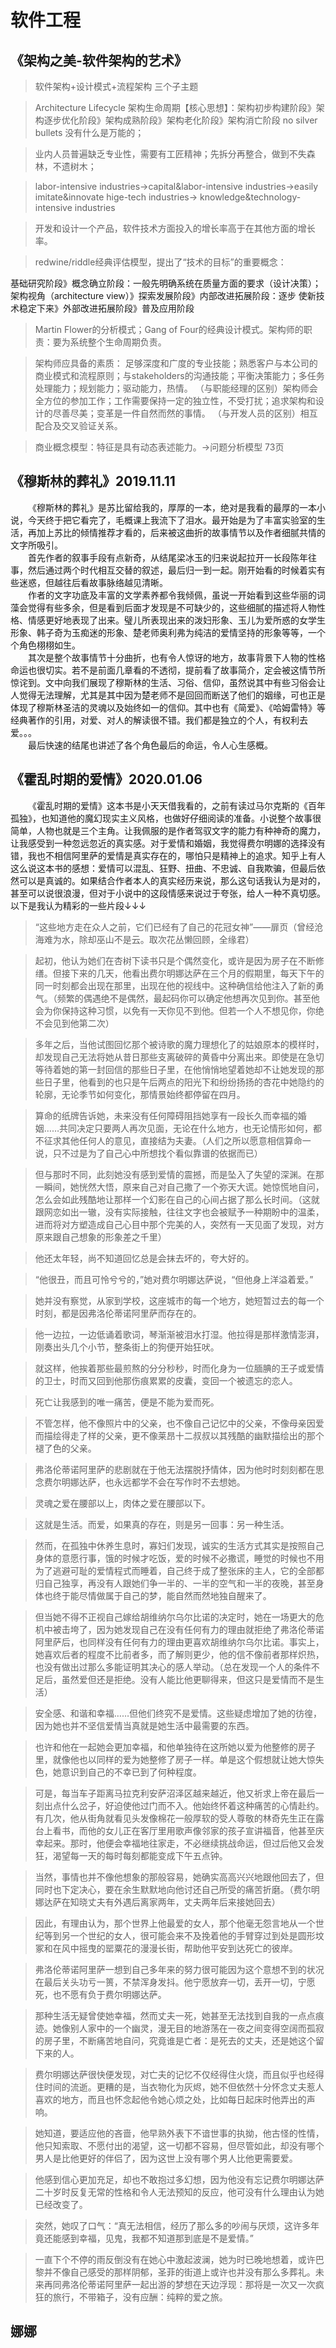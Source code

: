 # 软件工程
## 《架构之美-软件架构的艺术》
>软件架构+设计模式+流程架构 三个子主题

>Architecture Lifecycle 架构生命周期【核心思想】：架构初步构建阶段》架构逐步优化阶段》架构成熟阶段》架构老化阶段》架构消亡阶段
no silver bullets 没有什么是万能的；

>业内人员普遍缺乏专业性，需要有工匠精神；先拆分再整合，做到不失森林，不遗树木；

>labor-intensive industries->capital&labor-intensive industries->easily imitate&innovate hige-tech industries->
knowledge&technology-intensive industries

>开发和设计一个产品，软件技术方面投入的增长率高于在其他方面的增长率。

>redwine/riddle经典评估模型，提出了“技术的目标”的重要概念：

基础研究阶段》概念确立阶段：一般先明确系统在质量方面的要求（设计决策）；架构视角（architecture view）》探索发展阶段》内部改进拓展阶段：逐步
使新技术稳定下来》外部改进拓展阶段》普及应用阶段   

>Martin Flower的分析模式；Gang of Four的经典设计模式。架构师的职责：要为系统整个生命周期负责。

>架构师应具备的素质：
足够深度和广度的专业技能；熟悉客户与本公司的商业模式和流程原则；与stakeholders的沟通技能；平衡决策能力；多任务处理能力；规划能力；驱动能力，热情。
（与职能经理的区别）架构师会全方位的参加工作；工作需要保持一定的独立性，不受打扰；追求架构和设计的尽善尽美；变革是一件自然而然的事情。
（与开发人员的区别）相互配合及交叉验证关系。

>商业概念模型：特征是具有动态表述能力。->问题分析模型  73页
## 《穆斯林的葬礼》2019.11.11
&emsp;&emsp;《穆斯林的葬礼》是苏比留给我的，厚厚的一本，绝对是我看的最厚的一本小说，今天终于把它看完了，毛概课上我流下了泪水。最开始是为了丰富实验室的生活，再加上苏比的倾情推荐才看的，后来被这曲折的故事情节以及作者细腻共情的文字所吸引。  
&emsp;&emsp;首先作者的叙事手段有点新奇，从结尾梁冰玉的归来说起拉开一长段陈年往事，然后通过两个时代相互交替的叙述，最后归一到一起。刚开始看的时候着实有些迷惑，但越往后看故事脉络越见清晰。  
&emsp;&emsp;作者的文字功底及丰富的文学素养都令我倾佩，虽说一开始看到这些华丽的词藻会觉得有些多余，但是看到后面才发现是不可缺少的，这些细腻的描述将人物性格、情感更好地表现了出来。璧儿所表现出来的泼妇形象、玉儿为爱所惑的女学生形象、韩子奇为玉痴迷的形象、楚老师奥利弗为纯洁的爱情坚持的形象等等，一个个角色栩栩如生。   
&emsp;&emsp;其次是整个故事情节十分曲折，也有令人惊讶的地方，故事背景下人物的性格命运也很切实。若不是前面几章看的不透彻，提前看了故事简介，定会被这情节所惊诧到。文中向我们展现了穆斯林的生活、习俗、信仰，虽然说其中有些习俗会让人觉得无法理解，尤其是其中因为楚老师不是回回而断送了他们的姻缘，可也正是体现了穆斯林圣洁的灵魂以及始终如一的信仰。其中也有《简爱》、《哈姆雷特》等经典著作的引用，对爱、对人的解读很不错。我们都是独立的个人，有权利去爱。。。  
&emsp;&emsp;最后快速的结尾也讲述了各个角色最后的命运，令人心生感概。
## 《霍乱时期的爱情》2020.01.06
&emsp;&emsp;《霍乱时期的爱情》这本书是小天天借我看的，之前有读过马尔克斯的《百年孤独》，也知道他的魔幻现实主义风格，也做好仔细阅读的准备。小说整个故事很简单，人物也就是三个主角。让我佩服的是作者驾驭文字的能力有种神奇的魔力，让我感受到一种忽远忽近的真实感。对于爱情和婚姻，我觉得费尔明娜的选择没有错，我也不相信阿里萨的爱情是真实存在的，哪怕只是精神上的追求。知乎上有人这么说这本书的感想：爱情可以混乱、狂野、扭曲、不忠诚、自我欺骗，但最后依然可以是真诚的。如果结合作者本人的真实经历来说，那么这句话我认为是对的，甚至可以说很浪漫，但对于小说中的这段情感来说过于夸张，给人一种不真切感。以下是我认为精彩的一些片段↓↓↓  
>“这些地方走在众人之前，它们已经有了自己的花冠女神”——扉页（曾经沧海难为水，除却巫山不是云。取次花丛懒回顾，全缘君） 

>起初，他认为她们在杏树下读书只是个偶然变化，或许是因为房子在不断修缮。但接下来的几天，他看出费尔明娜达萨在三个月的假期里，每天下午的同一时刻都会出现在那里，出现在他的视线中。这种确信给他注入了新的勇气。（频繁的偶遇绝不是偶然，最起码你可以确定他想再次见到你。甚至他会为你保持这种习惯，以免有一天你见不到他。但若一个人不想见你，你绝不会见到他第二次）

>多年之后，当他试图回忆那个被诗歌的魔力理想化了的姑娘原本的模样时，却发现自己无法将她从昔日那些支离破碎的黄昏中分离出来。即使是在急切等待着她的第一封回信的那些日子里，在他悄悄地望着她却不让她发现的那些日子里，他看到的也只是午后两点的阳光下和纷纷扬扬的杏花中她隐约的轮廓，无论季节如何变化，那情景始终都停留在四月。

>算命的纸牌告诉她，未来没有任何障碍阻挡她享有一段长久而幸福的婚姻……共同决定只要两人再次见面，无论在什么地方，也无论情形如何，都不征求其他任何人的意见，直接结为夫妻。（人们之所以愿意相信算命一说，只不过是为了自己心中所想找个看似靠谱的依据而已）

>但与那时不同，此刻她没有感到爱情的震撼，而是坠入了失望的深渊。在那一瞬间，她恍然大悟，原来自己对自己撒了一个弥天大谎。她惊慌地自问，怎么会如此残酷地让那样一个幻影在自己的心间占据了那么长时间。（这就跟网恋如出一辙，没有实际接触，往往文字也会被赋予一种期盼中的温柔，进而将对方塑造成自己心目中那个完美的人，突然有一天见面了发现，对方原来跟自己想象的形象差之千里）

>他还太年轻，尚不知道回忆总是会抹去坏的，夸大好的。

>“他很丑，而且可怜兮兮的，”她对费尔明娜达萨说，“但他身上洋溢着爱。”

>她并没有察觉，从家到学校，这座城市的每一个地方，她短暂过去的每一个时刻，都是因弗洛伦蒂诺阿里萨而存在的。

>他一边拉，一边低诵着歌词，琴渐渐被泪水打湿。他拉得是那样激情澎湃，刚奏出头几个小节，整条街上的狗便开始狂吠。

>就这样，他挨着那些最煎熬的分分秒秒，时而化身为一位腼腆的王子或爱情的卫士，时而又回到他那伤痕累累的皮囊，变回一个被遗忘的恋人。

>死亡让我感到的唯一痛苦，便是不能为爱而死。

>不管怎样，他不像照片中的父亲，也不像自己记忆中的父亲，不像母亲因爱而描绘得走了样的父亲，更不像莱昂十二叔叔以其残酷的幽默描绘出的那个褪了色的父亲。

>弗洛伦蒂诺阿里萨的悲剧就在于他无法摆脱抒情体，因为他时时刻刻都在思念费尔明娜达萨，也永远都学不会在写作时不去想她。

>灵魂之爱在腰部以上，肉体之爱在腰部以下。

>这就是生活。而爱，如果真的存在，则是另一回事：另一种生活。

>然而，在孤独中休养生息时，寡妇们发现，诚实的生活方式其实是按照自己身体的意愿行事，饿的时候才吃饭，爱的时候不必撒谎，睡觉的时候也不用为了逃避可耻的爱情程式而睡着，自己终于成了整张床的主人，它的全部都归自己独享，再没有人跟她们争一半的、一半的空气和一半的夜晚，甚至身体也终于能尽情做属于自己的梦，能自然而然地独自醒来了。

>但当她不得不正视自己嫁给胡维纳尔乌尔比诺的决定时，她在一场更大的危机中被击垮了，因为她发现自己在没有任何有力的理由就拒绝了弗洛伦蒂诺阿里萨后，也同样没有任何有力的理由更喜欢胡维纳尔乌尔比诺。事实上，她喜欢后者的程度不比前者多，而了解则更少，他的信不像前者那样炽热，也没有做出过那么多能证明其决心的感人举动。（总在发现一个人的条件不足后，虽然爱但还是拒绝。没有人能比他更聊得来，但这只是爱情而不是生活）

>安全感、和谐和幸福……但他们终究不是爱情。这些疑虑增加了她的彷徨，因为她也并不坚信爱情当真就是她生活中最需要的东西。

>也许和他在一起她会更加幸福，和他单独待在这所她以爱为他整修的房子里，就像他也以同样的爱为她整修了房子一样。单是这个假想就让她大惊失色，她意识到自己的不幸已到了何种程度。

>可是，每当车子距离马拉克利安萨沼泽区越来越近，他又祈求上帝在最后一刻出点什么岔子，好迫使他过门而不入。他始终怀着这种痛苦的心情赴约。有几次，他从街角就看见头发像棉花一般厚软的受人尊敬的林奇先生正在露台上看书，而他的女儿正在客厅里用歌声像邻家的孩子宣讲福音，他甚至庆幸起来。那时，他便会幸福地往家走，不必继续挑战命运，但过后他又会发狂，渴望每一天的每时每刻都能变成下午五点钟。

>当然，事情也并不像他想象的那般容易，她确实高高兴兴地跟他回去了，但同时也下定决心，要在余生默默地向他讨还自己所受的痛苦折磨。（费尔明娜达萨在知晓丈夫有外遇后离家两年，丈夫两年后来接她回去）

>因此，有理由认为，那个世界上他最爱的女人，那个他毫无怨言地从一个世纪等到另一个世纪的女人，很可能会来不及挽着他的手臂穿过到处是圆形坟冢和在风中摇曳的罂粟花的漫漫长街，帮助他平安到达死亡的彼岸。

>弗洛伦蒂诺阿里萨一想到自己多年来的努力很可能因为这个意想不到的状况在最后关头功亏一篑，不禁浑身发抖。他宁愿放弃一切，丢开一切，宁愿死，也不愿有负于费尔明娜达萨。

>那种生活无疑曾使她幸福，然而丈夫一死，她甚至无法找到自我的一点点痕迹。她像别人家中的一个幽灵，漫无目的地游荡在一夜之间变得空阔而孤寂的房子里，不断痛苦地自问，究竟谁是亡者：是死去的丈夫，还是她这个留下来的人。

>费尔明娜达萨很快便发现，对亡夫的记忆不仅经得住火烧，而且似乎也经得住时间的流逝。更糟的是，当衣物化为灰烬，她不但依然十分怀念丈夫惹人喜欢的地方，而且也怀念起他令她心烦之处，比如每日起床时他弄出的声响。

>她知道，要适应他的吝啬，他早熟外表下不谙世事的执拗，他古怪的性情，他只知索取、不愿付出的渴望，这一切都不容易，但尽管如此，却没有哪个男人是比他更好的伴侣了，因为这世上没有哪个男人比他更需要爱。

>他感到信心更加充足，却也不敢抱过多幻想，因为他没有忘记费尔明娜达萨二十岁时反复无常的性格和令人无法预知的反应，他可没有什么理由认为她已经改变了。

>突然，她叹了口气：“真无法相信，经历了那么多的吵闹与厌烦，这许多年竟还能感到幸福，见鬼，我都不知道那到底是不是爱情。”

>一直下个不停的雨反倒没有在她心中激起波澜，她为时已晚地想着，或许巴黎并不像自己感受的那样阴郁，圣菲的街道上或许也并没有那么多葬礼。未来再同弗洛伦蒂诺阿里萨一起出游的梦想在天边浮现：那将是一次又一次疯狂的旅行，不带箱子，没有应酬：纯粹的爱之旅。
## 娜娜

  


















